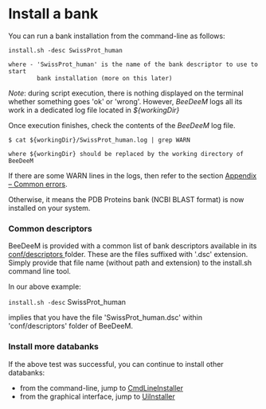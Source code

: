 # Install a bank

You can run a bank installation from the command-line as follows:

```
install.sh -desc SwissProt_human

where - 'SwissProt_human' is the name of the bank descriptor to use to start
        bank installation (more on this later)
```

_Note_: during script execution, there is nothing displayed on the terminal whether something goes 'ok' or 'wrong'. However, _BeeDeeM_ logs all its work in a dedicated log file located in _${workingDir}_

Once execution finishes, check the contents of the _BeeDeeM_ log file.

```
$ cat ${workingDir}/SwissProt_human.log | grep WARN

where ${workingDir} should be replaced by the working directory of BeeDeeM
```

If there are some WARN lines in the logs, then refer to the section [Appendix – Common errors](../../getting-started/common-errors.md).

Otherwise, it means the PDB Proteins bank (NCBI BLAST format) is now installed on your system.

### Common descriptors

BeeDeeM is provided with a common list of bank descriptors available in its [conf/descriptors ](https://github.com/pgdurand/BeeDeeM/tree/master/conf/descriptors)folder. These are the files suffixed with '.dsc' extension. Simply provide that file name (without path and extension) to the install.sh command line tool.

In our above example:

`install.sh -desc` SwissProt\_human

implies that you have the file 'SwissProt\_human.dsc' within 'conf/descriptors' folder of BeeDeeM.

### Install more databanks

If the above test was successful, you can continue to install other databanks:

* from the command-line, jump to [CmdLineInstaller](../../getting-started/)
* from the graphical interface, jump to [UiInstaller](../../getting-started-1/)

